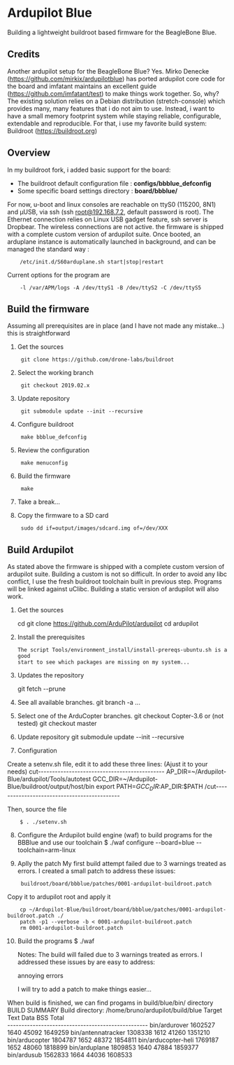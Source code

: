 # Ardupilot Blue
Building a lightweight buildroot based firmware for the BeagleBone Blue.


## Credits
Another ardupilot setup for the BeagleBone Blue?
Yes. Mirko Denecke (https://github.com/mirkix/ardupilotblue) has ported
ardupilot core code for the board and imfatant maintains an excellent guide 
(https://github.com/imfatant/test) to make things work together.
So, why? The existing solution relies on a Debian distribution
(stretch-console) which provides many, many features that i do not aim to use.
Instead, i want to have a small memory footprint system while staying
reliable, configurable, extendable and reproducible.
For that, i use my favorite build system: Buildroot (https://buildroot.org)

## Overview
In my buildroot fork, i added basic support for the board:
 
- The buildroot default configuration file : **configs/bbblue_defconfig**
- Some specific board settings directory   : **board/bbblue/**

For now, u-boot and linux consoles are reachable on ttyS0 (115200, 8N1) and
µUSB, via ssh (ssh root@192.168.7.2, default password is root). The Ethernet
connection relies on Linux USB gadget feature, ssh server is Dropbear. The
wireless connections are not active. the firmware is shipped with a complete
custom version of ardupilot suite.
Once booted, an arduplane instance is automatically launched in background,
and can be managed the standard way :

		/etc/init.d/S60arduplane.sh start|stop|restart

  Current options for the program are
  
		-l /var/APM/logs -A /dev/ttyS1 -B /dev/ttyS2 -C /dev/ttyS5

## Build the firmware

Assuming all prerequisites are in place (and I have not made any mistake...) this is straightforward

1) Get the sources

		git clone https://github.com/drone-labs/buildroot

2) Select the working branch

		git checkout 2019.02.x

3) Update repository

		git submodule update --init --recursive

4) Configure buildroot

		make bbblue_defconfig

5) Review the configuration

		make menuconfig

5) Build the firmware

		make

6) Take a break...

7) Copy the firmware to a SD card

		sudo dd if=output/images/sdcard.img of=/dev/XXX


## Build Ardupilot
As stated above the firmware is shipped with a complete custom version of ardupilot suite.
Building a custom is not so difficult. In order to avoid any libc conflict, I use the fresh
buildroot toolchain built in previous step. Programs will be linked against uClibc.
Building a static version of ardupilot will also work.

1) Get the sources

    cd
    git clone https://github.com/ArduPilot/ardupilot
    cd ardupilot
    
2)  Install the prerequisites

		The script Tools/environment_install/install-prereqs-ubuntu.sh is a good
		start to see which packages are missing on my system...
    
3) Updates the repository

    git fetch --prune
    
4) See all available branches.
    git branch -a
      ...

5) Select one of the ArduCopter branches.
		git checkout Copter-3.6
		or (not tested)
    git checkout master

6) Update repository
		git submodule update --init --recursive

7) Configuration

Create a setenv.sh file, edit it to add these three lines:
(Ajust it to your needs)
	cut---------------------------------------------
	AP_DIR=~/Ardupilot-Blue/ardupilot/Tools/autotest
	GCC_DIR=~/Ardupilot-Blue/buildroot/output/host/bin
	export PATH=$GCC_DIR:$AP_DIR:$PATH
	/cut--------------------------------------------
 
  Then, source the file

		$ . ./setenv.sh
 
8) Configure the Ardupilot build engine (waf) to build programs for the BBBlue and use our toolchain
		$ ./waf configure --board=blue --toolchain=arm-linux

9) Aplly the patch
 My first build attempt failed due to 3 warnings treated as errors.
 I created a small patch to address these issues:

		buildroot/board/bbblue/patches/0001-ardupilot-buildroot.patch

 Copy it to ardupilot root and apply it
 
		cp ~/Ardupilot-Blue/buildroot/board/bbblue/patches/0001-ardupilot-buildroot.patch ./
		patch -p1 --verbose -b < 0001-ardupilot-buildroot.patch
		rm 0001-ardupilot-buildroot.patch

10) Build the programs
		$ ./waf

	Notes:
	The build will failed due to 3 warnings treated as errors.
	I addressed these issues by are easy to address:
	
	annoying errors
	
	I will try to add a patch to make things easier...
 
When build is finished, we can find progams in build/blue/bin/ directory
		BUILD SUMMARY
		Build directory: /home/bruno/ardupilot/build/blue
		Target               Text     Data  BSS    Total  
		--------------------------------------------------
		bin/ardurover        1602527  1640  45092  1649259
		bin/antennatracker   1308338  1612  41260  1351210
		bin/arducopter       1804787  1652  48372  1854811
		bin/arducopter-heli  1769187  1652  48060  1818899
		bin/arduplane        1809853  1640  47884  1859377
		bin/ardusub          1562833  1664  44036  1608533






